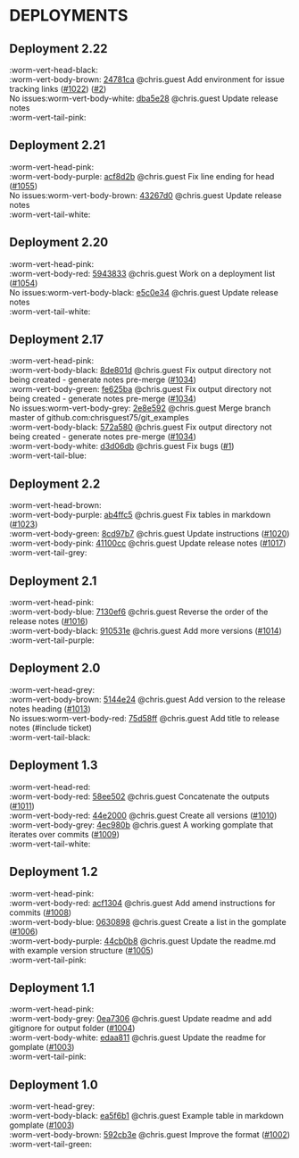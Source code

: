 # DEPLOYMENTS
## Deployment 2.22

:worm-vert-head-black:   
:worm-vert-body-brown: [24781ca](https://github.com/chrisguest75/git_examples/commit/24781ca) @chris.guest Add environment for issue tracking links  ([#1022](https://cnissues.atlassian.net/browse/LGH-1022)) ([#2](https://cnissues.atlassian.net/browse/LGH-2))   
No issues:worm-vert-body-white: [dba5e28](https://github.com/chrisguest75/git_examples/commit/dba5e28) @chris.guest Update release notes   
:worm-vert-tail-pink:

## Deployment 2.21

:worm-vert-head-pink:   
:worm-vert-body-purple: [acf8d2b](https://github.com/chrisguest75/git_examples/commit/acf8d2b) @chris.guest Fix line ending for head ([#1055](https://cnissues.atlassian.net/browse/LGH-1055))   
No issues:worm-vert-body-brown: [43267d0](https://github.com/chrisguest75/git_examples/commit/43267d0) @chris.guest Update release notes   
:worm-vert-tail-white:

## Deployment 2.20

:worm-vert-head-pink:   
:worm-vert-body-red: [5943833](https://github.com/chrisguest75/git_examples/commit/5943833) @chris.guest Work on a deployment list ([#1054](https://cnissues.atlassian.net/browse/LGH-1054))   
No issues:worm-vert-body-black: [e5c0e34](https://github.com/chrisguest75/git_examples/commit/e5c0e34) @chris.guest Update release notes   
:worm-vert-tail-white:

## Deployment 2.17

:worm-vert-head-pink:   
:worm-vert-body-black: [8de801d](https://github.com/chrisguest75/git_examples/commit/8de801d) @chris.guest Fix output directory not being created - generate notes pre-merge ([#1034](https://cnissues.atlassian.net/browse/LGH-1034))   
:worm-vert-body-green: [fe625ba](https://github.com/chrisguest75/git_examples/commit/fe625ba) @chris.guest Fix output directory not being created - generate notes pre-merge ([#1034](https://cnissues.atlassian.net/browse/LGH-1034))   
No issues:worm-vert-body-grey: [2e8e592](https://github.com/chrisguest75/git_examples/commit/2e8e592) @chris.guest Merge branch master of github.com:chrisguest75/git_examples   
:worm-vert-body-black: [572a580](https://github.com/chrisguest75/git_examples/commit/572a580) @chris.guest Fix output directory not being created - generate notes pre-merge ([#1034](https://cnissues.atlassian.net/browse/LGH-1034))   
:worm-vert-body-white: [d3d06db](https://github.com/chrisguest75/git_examples/commit/d3d06db) @chris.guest Fix bugs ([#1](https://cnissues.atlassian.net/browse/LGH-1))   
:worm-vert-tail-blue:

## Deployment 2.2

:worm-vert-head-brown:   
:worm-vert-body-purple: [ab4ffc5](https://github.com/chrisguest75/git_examples/commit/ab4ffc5) @chris.guest Fix tables in markdown ([#1023](https://cnissues.atlassian.net/browse/LGH-1023))   
:worm-vert-body-green: [8cd97b7](https://github.com/chrisguest75/git_examples/commit/8cd97b7) @chris.guest Update instructions ([#1020](https://cnissues.atlassian.net/browse/LGH-1020))   
:worm-vert-body-pink: [41100cc](https://github.com/chrisguest75/git_examples/commit/41100cc) @chris.guest Update release notes ([#1017](https://cnissues.atlassian.net/browse/LGH-1017))   
:worm-vert-tail-grey:

## Deployment 2.1

:worm-vert-head-pink:   
:worm-vert-body-blue: [7130ef6](https://github.com/chrisguest75/git_examples/commit/7130ef6) @chris.guest Reverse the order of the release notes ([#1016](https://cnissues.atlassian.net/browse/LGH-1016))   
:worm-vert-body-black: [910531e](https://github.com/chrisguest75/git_examples/commit/910531e) @chris.guest Add more versions  ([#1014](https://cnissues.atlassian.net/browse/LGH-1014))   
:worm-vert-tail-purple:

## Deployment 2.0

:worm-vert-head-grey:   
:worm-vert-body-brown: [5144e24](https://github.com/chrisguest75/git_examples/commit/5144e24) @chris.guest Add version to the release notes heading ([#1013](https://cnissues.atlassian.net/browse/LGH-1013))   
No issues:worm-vert-body-red: [75d58ff](https://github.com/chrisguest75/git_examples/commit/75d58ff) @chris.guest Add title to release notes (#include ticket)   
:worm-vert-tail-black:

## Deployment 1.3

:worm-vert-head-red:   
:worm-vert-body-red: [58ee502](https://github.com/chrisguest75/git_examples/commit/58ee502) @chris.guest Concatenate the outputs ([#1011](https://cnissues.atlassian.net/browse/LGH-1011))   
:worm-vert-body-red: [44e2000](https://github.com/chrisguest75/git_examples/commit/44e2000) @chris.guest Create all versions ([#1010](https://cnissues.atlassian.net/browse/LGH-1010))   
:worm-vert-body-grey: [4ec980b](https://github.com/chrisguest75/git_examples/commit/4ec980b) @chris.guest A working gomplate that iterates over commits ([#1009](https://cnissues.atlassian.net/browse/LGH-1009))   
:worm-vert-tail-white:

## Deployment 1.2

:worm-vert-head-pink:   
:worm-vert-body-red: [acf1304](https://github.com/chrisguest75/git_examples/commit/acf1304) @chris.guest Add amend instructions for commits ([#1008](https://cnissues.atlassian.net/browse/LGH-1008))   
:worm-vert-body-blue: [0630898](https://github.com/chrisguest75/git_examples/commit/0630898) @chris.guest Create a list in the gomplate ([#1006](https://cnissues.atlassian.net/browse/LGH-1006))   
:worm-vert-body-purple: [44cb0b8](https://github.com/chrisguest75/git_examples/commit/44cb0b8) @chris.guest Update the readme.md with example version structure ([#1005](https://cnissues.atlassian.net/browse/LGH-1005))   
:worm-vert-tail-pink:

## Deployment 1.1

:worm-vert-head-pink:   
:worm-vert-body-grey: [0ea7306](https://github.com/chrisguest75/git_examples/commit/0ea7306) @chris.guest Update readme and add gitignore for output folder ([#1004](https://cnissues.atlassian.net/browse/LGH-1004))   
:worm-vert-body-white: [edaa811](https://github.com/chrisguest75/git_examples/commit/edaa811) @chris.guest Update the readme for gomplate ([#1003](https://cnissues.atlassian.net/browse/LGH-1003))   
:worm-vert-tail-pink:

## Deployment 1.0

:worm-vert-head-grey:   
:worm-vert-body-black: [ea5f6b1](https://github.com/chrisguest75/git_examples/commit/ea5f6b1) @chris.guest Example table in markdown gomplate ([#1003](https://cnissues.atlassian.net/browse/LGH-1003))   
:worm-vert-body-brown: [592cb3e](https://github.com/chrisguest75/git_examples/commit/592cb3e) @chris.guest Improve the format ([#1002](https://cnissues.atlassian.net/browse/LGH-1002))   
:worm-vert-tail-green:

